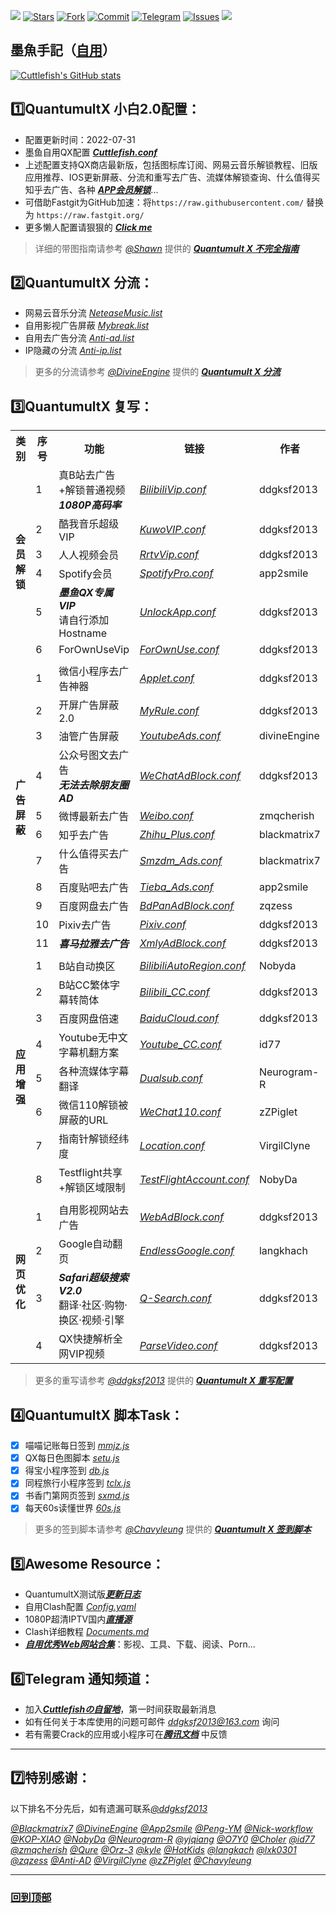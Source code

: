 ![](https://visitor-badge.glitch.me/badge?page_id=ddgksf2013.Cuttlefish) 
[![Stars](https://img.shields.io/github/stars/ddgksf2013/Cuttlefish)](https://github.com/ddgksf2013/Cuttlefish/stargazers)
[![Fork](https://img.shields.io/github/forks/ddgksf2013/Cuttlefish)](https://github.com/ddgksf2013/Cuttlefish/network/members)
[![Commit](https://img.shields.io/github/commit-activity/m/ddgksf2013/Cuttlefish?label=Commits)](https://github.com/ddgksf2013/Cuttlefish/commits/master)
[![Telegram](https://img.shields.io/badge/Telegram-Channel-33A8E3)](https://t.me/ddgksf2021)
[![Issues](https://img.shields.io/github/issues/ddgksf2013/Cuttlefish)](https://github.com/ddgksf2013/Cuttlefish/issues)
[![](https://img.shields.io/github/followers/ddgksf2013?label=follow&style=social)](https://github.com/ddgksf2013)

## 墨魚手記（[自用](https://github.com/ddgksf2013/Cuttlefish/blob/master/Rewrite/README.md "感谢赞助")）
[![Cuttlefish's GitHub stats](https://github-readme-stats.vercel.app/api?username=ddgksf2013&show_icons=true&count_private=true&theme=vue)](https://github.com/ddgksf2013/Cuttlefish)


## 1️⃣QuantumultX 小白2.0配置：
* 配置更新时间：2022-07-31
* 墨鱼自用QX配置 [***Cuttlefish.conf***](https://github.com/ddgksf2013/Cuttlefish/raw/master/Profile/QuantumultX.conf) 
* 上述配置支持QX商店最新版，包括图标库订阅、网易云音乐解锁教程、旧版应用推荐、IOS更新屏蔽、分流和重写去广告、流媒体解锁查询、什么值得买知乎去广告、各种 [***APP会员解锁***](https://raw.githubusercontent.com/ddgksf2013/Cuttlefish/master/Rewrite/UnlockApp.conf)...
* 可借助Fastgit为GitHub加速：将```https://raw.githubusercontent.com/``` 替换为 ```https://raw.fastgit.org/```
* 更多懒人配置请狠狠的 [***Click me***](https://github.com/ddgksf2013/Cuttlefish/blob/master/Profile/README.md)
> 详细的带图指南请参考 [*@Shawn*](https://t.me/QuanX_API) 提供的 [***Quantumult X 不完全指南***](https://www.notion.so/Quantumult-X-1d32ddc6e61c4892ad2ec5ea47f00917#bb2dce7c01114955bbdbbd222f2a5fcf)

## 2️⃣QuantumultX 分流：
* 网易云音乐分流 [*NeteaseMusic.list*](https://github.com/ddgksf2013/Cuttlefish/raw/master/Filter/NeteaseMusic.list)
* 自用影视广告屏蔽 [*Mybreak.list*](https://github.com/ddgksf2013/Cuttlefish/raw/master/Filter/Mybreak.list)
* 自用去广告分流 [*Anti-ad.list*](https://anti-ad.net/surge2.txt)
* IP隐藏の分流 [*Anti-ip.list*](https://raw.githubusercontent.com/ddgksf2013/Cuttlefish/master/Filter/anti-ip-attribution.list)
> 更多的分流请参考 [*@DivineEngine*](https://github.com/DivineEngine) 提供的 [***Quantumult X 分流***](https://github.com/DivineEngine/Profiles/tree/master/Quantumult/Filter)

## 3️⃣QuantumultX 复写：
<table>
    <tr> <th> 类别 </th> <th> 序号 </th> <th> 功能 </th> <th> 链接 </th> <th> 作者 </th> </tr >
    <tr>
		<td rowspan="6"><strong>会员解锁</strong></td>
		<td > 1 </td> <td > 真B站去广告+解锁普通视频<br><strong><em>1080P高码率</em></strong> </td> <td ><a href="https://github.com/ddgksf2013/Cuttlefish/raw/master/Rewrite/AdBlock/Bilibili.conf"><em>BilibiliVip.conf</em></a></td><td>ddgksf2013</td>
    </tr>
	<tr>
		<td > 2 </td> <td > 酷我音乐超级VIP </td> <td ><a href="https://github.com/ddgksf2013/Cuttlefish/raw/master/Rewrite/UnlockVip/Kuwo.conf"><em>KuwoVIP.conf</em></a></td><td>ddgksf2013</td>
    </tr>	
	<tr>
		<td > 3 </td> <td > 人人视频会员 </td> <td ><a href="https://github.com/ddgksf2013/Cuttlefish/raw/master/Rewrite/UnlockVip/Rrtv.conf"><em>RrtvVip.conf</em></a></td><td>ddgksf2013</td>
    </tr>
	<tr>
		<td > 4 </td> <td > Spotify会员 </td> <td ><a href="https://github.com/ddgksf2013/Cuttlefish/raw/master/Rewrite/UnlockVip/Spotify.conf"><em>SpotifyPro.conf</em></a></td><td>app2smile</td>
    </tr>
	<tr>
		<td > 5 </td> <td > <strong><em>墨鱼QX专属VIP</em></strong><br>请自行添加Hostname </td> <td ><a href="https://github.com/ddgksf2013/Cuttlefish/raw/master/Rewrite/UnlockApp.conf"><em>UnlockApp.conf</em></a></td><td>ddgksf2013</td>
    </tr>
	<tr>
		<td > 6 </td> <td > ForOwnUseVip </td> <td ><a href="https://github.com/ddgksf2013/Cuttlefish/raw/master/Rewrite/ForOwnUse.conf"><em>ForOwnUse.conf</em></a></td><td>ddgksf2013</td>
    </tr>
	<tr>
		<td colspan="5">  </td>
    </tr>
    <tr>
		<td rowspan="11"><strong>广告屏蔽</strong></td>
		<td > 1 </td> <td > 微信小程序去广告神器 </td> <td ><a href="https://github.com/ddgksf2013/Cuttlefish/raw/master/Applet/QuanX.conf"><em>Applet.conf</em></a></td><td>ddgksf2013</td>
    </tr>
    <tr>
		<td > 2 </td> <td > 开屏广告屏蔽2.0 </td> <td ><a href="https://raw.githubusercontent.com/ddgksf2013/Cuttlefish/master/Rewrite/AdBlock/MyRule.conf"><em>MyRule.conf</em></a></td><td>ddgksf2013</td>
    </tr>
    <tr>
		<td > 3 </td> <td > 油管广告屏蔽 </td> <td ><a href="https://github.com/ddgksf2013/Cuttlefish/raw/master/Rewrite/AdBlock/YoutubeAds.conf"><em>YoutubeAds.conf</em></a></td><td>divineEngine</td>  
    </tr>
	<tr>
		<td > 4 </td> <td > 公众号图文去广告<br><strong><em>无法去除朋友圈AD</strong></em> </td> <td ><a href="https://github.com/ddgksf2013/Cuttlefish/raw/master/Rewrite/AdBlock/WeChat.conf"><em>WeChatAdBlock.conf</em></a></td><td>ddgksf2013</td>
    </tr>
	<tr>
		<td > 5 </td> <td > 微博最新去广告 </td> <td ><a href="https://github.com/zmqcherish/proxy-script/raw/main/weibo.conf"><em>Weibo.conf</em></a></td><td>zmqcherish</td>  
    </tr>
	<tr>
		<td > 6 </td> <td > 知乎去广告 </td> <td ><a href="https://raw.githubusercontent.com/blackmatrix7/ios_rule_script/master/script/zhihu/zhihu_plus.qxrewrite"><em>Zhihu_Plus.conf</em></a></td><td>blackmatrix7</td>  
    </tr>
	<tr>
		<td > 7 </td> <td > 什么值得买去广告 </td> <td ><a href="https://raw.githubusercontent.com/blackmatrix7/ios_rule_script/master/script/smzdm/smzdm_remove_ads.qxrewrite"><em>Smzdm_Ads.conf</em></a></td><td>blackmatrix7</td>  
    </tr>
	<tr>
		<td > 8 </td> <td > 百度贴吧去广告 </td> <td ><a href="https://github.com/app2smile/rules/raw/master/module/tieba-qx.conf"><em>Tieba_Ads.conf</em></a></td><td>app2smile</td>  
    </tr>
	<tr>
		<td > 9 </td> <td > 百度网盘去广告 </td> <td ><a href="https://raw.githubusercontent.com/zqzess/rule_for_quantumultX/master/QuantumultX/rewrite/MyRewrite.conf"><em>BdPanAdBlock.conf</em></a></td><td>zqzess</td>  
    </tr>
	<tr>
		<td > 10 </td> <td > Pixiv去广告 </td> <td ><a href="https://raw.githubusercontent.com/ddgksf2013/Cuttlefish/master/Rewrite/AdBlock/Pixiv.conf"><em>Pixiv.conf</em></a></td><td>ddgksf2013</td>  
    </tr>
	<tr>
		<td > 11 </td> <td > <strong><em>喜马拉雅去广告</strong></em> </td> <td ><a href="https://github.com/ddgksf2013/Cuttlefish/raw/master/Rewrite/AdBlock/Ximalaya.conf"><em>XmlyAdBlock.conf</em></a></td><td>ddgksf2013</td>  
    </tr>
	<tr>
		<td colspan="5">  </td>
    </tr>
	<tr>
		<td rowspan="8"><strong>应用增强</strong></td>
		<td > 1 </td> <td > B站自动换区 </td> <td ><a href="https://github.com/ddgksf2013/Cuttlefish/raw/master/Rewrite/Function/BilibiliAutoRegion.conf"><em>BilibiliAutoRegion.conf</em></a></td><td>Nobyda</td>
    </tr>
	<tr>
		<td > 2 </td> <td > B站CC繁体字幕转简体 </td> <td ><a href="https://github.com/ddgksf2013/Cuttlefish/raw/master/Rewrite/Function/Bilibili_CC.conf"><em>Bilibili_CC.conf</em></a></td><td>ddgksf2013</td>
    </tr>
	<tr>
		<td > 3 </td> <td > 百度网盘倍速 </td> <td ><a href="https://github.com/ddgksf2013/Cuttlefish/raw/master/Rewrite/UnlockVip/BaiduCloud.conf"><em>BaiduCloud.conf</em></a></td><td>ddgksf2013</td>
    </tr>
	<tr>
		<td > 4 </td> <td > Youtube无中文字幕机翻方案 </td> <td ><a href="https://raw.githubusercontent.com/id77/QuantumultX/master/rewrite/Youtube_CC.conf#out=Hant"><em>Youtube_CC.conf</em></a></td><td>id77</td>
    </tr>
	<tr>
		<td > 5 </td> <td > 各种流媒体字幕翻译 </td> <td ><a href="https://raw.githubusercontent.com/Neurogram-R/Quantumult-X/main/snippet/Dualsub.snippet"><em>Dualsub.conf</em></a></td><td>Neurogram-R</td>
    </tr>
	<tr>
		<td > 6 </td> <td > 微信110解锁被屏蔽的URL </td> <td ><a href="https://github.com/zZPiglet/Task/raw/master/UnblockURLinWeChat.conf"><em>WeChat110.conf</em></a></td><td>zZPiglet</td>
    </tr>
	<tr>
		<td > 7 </td> <td > 指南针解锁经纬度 </td> <td ><a href="https://raw.githubusercontent.com/VirgilClyne/iRingo/main/qxrewrite/Location.qxrewrite"><em>Location.conf</em></a></td><td>VirgilClyne</td>
    </tr>
	<tr>
		<td > 8 </td> <td > Testflight共享+解锁区域限制 </td> <td ><a href="https://raw.githubusercontent.com/NobyDa/Script/master/TestFlight/TestFlightAccount.js"><em>TestFlightAccount.conf</em></a></td><td>NobyDa</td>
    </tr>
	<tr>
		<td colspan="5">  </td>
    </tr>
	<tr>
		<td rowspan="4"><strong>网页优化</strong></td>
		<td > 1 </td> <td > 自用影视网站去广告 </td> <td ><a href="https://github.com/ddgksf2013/Cuttlefish/raw/master/Html/WebAdBlock.conf"><em>WebAdBlock.conf</em></a></td><td>ddgksf2013</td>
    </tr>
	<tr>
		<td > 2 </td> <td > Google自动翻页 </td> <td ><a href="https://github.com/ddgksf2013/Cuttlefish/raw/master/Rewrite/Function/EndlessGoogle.conf"><em>EndlessGoogle.conf</em></a></td><td>langkhach</td>
    </tr>
	<tr>
		<td > 3 </td> <td > <strong><em>Safari超级搜索V2.0</em></strong><br>翻译·社区·购物·换区·视频·引擎  </td> <td ><a href="https://github.com/ddgksf2013/Cuttlefish/raw/master/Rewrite/Function/Q-Search.conf"><em>Q-Search.conf</em></a></td><td>ddgksf2013</td>
    </tr>
	<tr>
		<td > 4 </td> <td > QX快捷解析全网VIP视频 </td> <td ><a href="https://raw.githubusercontent.com/ddgksf2013/Cuttlefish/master/Rewrite/UnlockVip/ParseVideo.conf"><em>ParseVideo.conf</em></a></td><td>ddgksf2013</td>
    </tr>
</table>

> 更多的重写请参考 [*@ddgksf2013*](https://github.com/ddgksf2013) 提供的 [***Quantumult X 重写配置***](https://github.com/ddgksf2013/Cuttlefish/tree/master/Rewrite)

## 4️⃣QuantumultX 脚本Task：
- [x] 喵喵记账每日签到 [*mmjz.js*](https://github.com/ddgksf2013/Cuttlefish/raw/master/Script/mmjz.js)
- [x] QX每日色图脚本 [*setu.js*](https://github.com/ddgksf2013/Cuttlefish/raw/master/Script/setu.js)
- [x] 得宝小程序签到 [*db.js*](https://github.com/ddgksf2013/Cuttlefish/raw/master/Script/debao.js)
- [x] 同程旅行小程序签到 [*tclx.js*](https://github.com/ddgksf2013/Cuttlefish/raw/master/Script/tclx.js)
- [x] 书香门第网页签到 [*sxmd.js*](https://github.com/ddgksf2013/Cuttlefish/raw/master/Script/shuxiangmendi.js)
- [x] 每天60s读懂世界 [*60s.js*](https://github.com/ddgksf2013/Cuttlefish/raw/master/Script/60s.js)
> 更多的签到脚本请参考 [*@Chavyleung*](https://github.com/chavyleung) 提供的 [***Quantumult X 签到脚本***](https://github.com/chavyleung/scripts/blob/master/QuantumultX_Remote_Task.conf)

## 5️⃣Awesome Resource：
* QuantumultX测试版[***更新日志***](https://github.com/ddgksf2013/Cuttlefish/raw/master/Profile/QX_TestFlight_Update.log)
* 自用Clash配置 [*Config.yaml*](https://github.com/ddgksf2013/Cuttlefish/raw/master/Profile/Config.yaml)
* 1080P超清IPTV国内[***直播源***](https://github.com/wonderfvvl/iptv-3/raw/master/国内.m3u)
* Clash详细教程 [*Documents.md*](https://docs.cfw.lbyczf.com/contents/quickstart.html)
* [***自用优秀Web网站合集***](https://github.com/ddgksf2013/Cuttlefish/tree/master/Html)：影视、工具、下载、阅读、Porn...


## 6️⃣Telegram 通知频道：
* 加入[***Cuttlefishの自留地***](https://t.me/ddgksf2021)，第一时间获取最新消息
* 如有任何关于本库使用的问题可邮件 *ddgksf2013@163.com* 询问
* 若有需要Crack的应用或小程序可在[***腾讯文档***](https://docs.qq.com/sheet/DYmRTQXpVY0hNcGls?tab=BB08J2) 中反馈

---------------------------------------------------------------------------------------------------------------------------------------------------------------------------------

## 7️⃣特别感谢：

以下排名不分先后，如有遗漏可联系[*@ddgksf2013*](https://t.me/ddgksf2013)

[*@Blackmatrix7*](https://github.com/blackmatrix7/ios_rule_script) [*@DivineEngine*](https://github.com/DivineEngine) [*@App2smile*](https://github.com/app2smile/rules)  [*@Peng-YM*](https://github.com/Peng-YM) [*@Nick-workflow*](https://github.com/Nick-workflow) [*@KOP-XIAO*](https://github.com/KOP-XIAO) [*@NobyDa*](https://github.com/NobyDa) [*@Neurogram-R*](https://github.com/Neurogram-R) [*@yjqiang*](https://github.com/yjqiang) [*@O7Y0*](https://github.com/O7Y0) [*@Choler*](https://github.com/Choler) [*@id77*](https://github.com/id77) [*@zmqcherish*](https://github.com/zmqcherish) [*@Qure*](https://github.com/Koolson/Qure) [*@Orz-3*](https://github.com/Orz-3) [*@kyle*](https://github.com/Xirou) [*@HotKids*](https://github.com/hotKids) [*@langkach*](https://github.com/langkhach270389) [*@lxk0301*](https://github.com/lxk0301) [*@zqzess*](https://github.com/zqzess/rule_for_quantumultX) [*@Anti-AD*](https://github.com/privacy-protection-tools/anti-AD) [*@VirgilClyne*](https://github.com/VirgilClyne/iRingo#iringo) [*@zZPiglet*](https://github.com/zZPiglet/Task/tree/master) [*@Chavyleung*](https://github.com/chavyleung) 

---------------------------------------------------------------------------------------------------------------------------------------------------------------------------------
### [回到顶部](https://github.com/ddgksf2013/Cuttlefish#readme)
